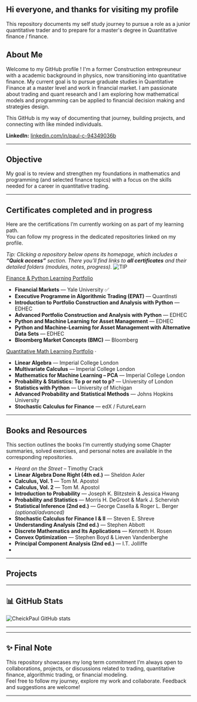 ## Hi everyone, and thanks for visiting my profile

This repository documents my self study journey to pursue a role as a junior quantitative trader and to prepare for a master's degree in Quantitative finance / finance.

##  About Me 

Welcome to my GitHub profile ! I'm a former Construction entrepreuneur with a academic background in physics, now transitioning into quantitative finance. My current goal is to pursue graduate studies in Quantitative Finance at a master level and work in financial market. I am passionate about trading and quant research and I am exploring how mathematical models and programming can be applied to financial decision making and strategies design.

This GitHub is my way of documenting that journey, building projects, and connecting with like minded individuals.

**LinkedIn:** [linkedin.com/in/paul-c-94349036b](https://www.linkedin.com/in/paul-c-94349036b/)  

---

## Objective

My goal is to review and strengthen my foundations in mathematics and programming (and selected finance topics) with a focus on the skills needed for a career in quantitative trading.


---

##  Certificates completed and in progress

Here are the certifications I’m currently working on as part of my learning path.  
You can follow my progress in the dedicated repositories linked on my profile.



*Tip: Clicking a repository below opens its homepage, which includes a **“Quick access”** section. There you’ll find links to **all certificates** and their detailed folders (modules, notes, progress).*
![TIP](https://img.shields.io/badge/TIP-Quick%20Access-green)


[Finance & Python Learning Portfolio](https://github.com/CheickPaul/Finance-Python-Learning-Portfolio)
- **Financial Markets** — Yale University   ✅
- **Executive Programme in Algorithmic Trading (EPAT)** — QuantInsti  
- **Introduction to Portfolio Construction and Analysis with Python** — EDHEC 
- **Advanced Portfolio Construction and Analysis with Python** — EDHEC  
- **Python and Machine Learning for Asset Management** — EDHEC 
- **Python and Machine-Learning for Asset Management with Alternative Data Sets** — EDHEC 
- **Bloomberg Market Concepts (BMC)** — Bloomberg  

[Quantitative Math Learning Portfolio](https://github.com/CheickPaul/Quantitative-Math-Learning-Portfolio) · 

- **Linear Algebra** — Imperial College London  
- **Multivariate Calculus** — Imperial College London 
- **Mathematics for Machine Learning – PCA** — Imperial College London  
- **Probability & Statistics: To p or not to p?** — University of London 
- **Statistics with Python** — University of Michigan  
- **Advanced Probability and Statistical Methods** — Johns Hopkins University 
- **Stochastic Calculus for Finance** — edX / FutureLearn  
---

## Books and Resources

This section outlines the books I’m currently studying 
some Chapter summaries, solved exercises, and personal notes are available in the corresponding repositories.

- *Heard on the Street* – Timothy Crack  
- **Linear Algebra Done Right (4th ed.)** — Sheldon Axler  
- **Calculus, Vol. 1** — Tom M. Apostol  
- **Calculus, Vol. 2** — Tom M. Apostol  
- **Introduction to Probability** — Joseph K. Blitzstein & Jessica Hwang  
- **Probability and Statistics** — Morris H. DeGroot & Mark J. Schervish  
- **Statistical Inference (2nd ed.)** — George Casella & Roger L. Berger *(optional/advanced)*  
- **Stochastic Calculus for Finance I & II** — Steven E. Shreve  
- **Understanding Analysis (2nd ed.)** — Stephen Abbott  
- **Discrete Mathematics and Its Applications** — Kenneth H. Rosen  
- **Convex Optimization** — Stephen Boyd & Lieven Vandenberghe  
- **Principal Component Analysis (2nd ed.)** — I.T. Jolliffe
- 
---
## Projects

---

## 📊 GitHub Stats

![CheickPaul GitHub stats](https://github-readme-stats.vercel.app/api?username=CheickPaul&show_icons=true&theme=default)

---

---

##  ✨ Final Note 

This repository showcases my long term commitment 
I’m always open to collaborations, projects, or discussions related to trading, quantitative  finance, algorithmic trading, or financial modeling.  
Feel free to follow my journey, explore my work and collaborate. Feedback and suggestions are welcome!

---



